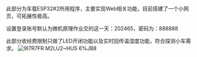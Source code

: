 此部分为车载ESP32#2所用程序，主要实现Web相关功能，目前搭建了一个小网页，可拓展性极高。

设置登录账号默认为微机原理作业交的这一天：202465，密码为：888888

此部分收经费限制只做了LED开闭功能以及实时回传温湿度功能，符合探测小车需求。
![9I7R7FR M2LU2~HUS 6%JB8](https://github.com/HerryDeng2004/AI_Car_JetsonNano-with-ESP32/assets/134835469/414e0497-2b41-4dab-b33c-cca7291d6288)
